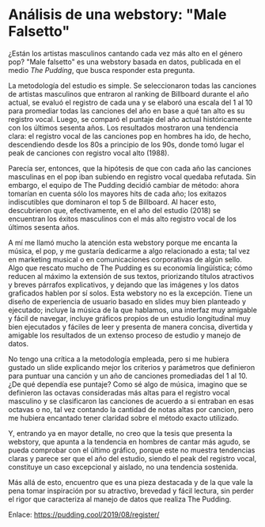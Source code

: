 # Análisis de una webstory: "Male Falsetto"

¿Están los artistas masculinos cantando cada vez más alto en el género pop? "Male falsetto" es una webstory basada en datos, publicada en el medio *The Pudding*, que busca responder esta pregunta.

La metodología del estudio es simple. Se seleccionaron todas las canciones de artistas masculinos que entraron al ranking de Billboard durante el año actual, se evaluó el registro de cada una y se elaboró una escala del 1 al 10 para promediar todas las canciones del año en base a qué tan alto es su registro vocal. Luego, se comparó el puntaje del año actual históricamente con los últimos sesenta años. 
Los resultados mostraron una tendencia clara: el registro vocal de las canciones pop en hombres ha ido, de hecho, descendiendo desde los 80s a principio de los 90s, donde tomó lugar el peak de canciones con registro vocal alto (1988). 

Parecía ser, entonces, que la hipótesis de que con cada año las canciones masculinas en el pop iban subiendo en registro vocal quedaba refutada. Sin embargo, el equipo de The Pudding decidió cambiar de método: ahora tomarían en cuenta sólo los mayores hits de cada año; los exitazos indiscutibles que dominaron el top 5 de Billboard. Al hacer esto, descubrieron que, efectivamente, en el año del estudio (2018) se encuentran los éxitos masculinos con el más alto registro vocal de los últimos sesenta años.

A mí me llamó mucho la atención esta webstory porque me encanta la música, el pop, y me gustaría dedicarme a algo relacionado a esta; tal vez en marketing musical o en comunicaciones corporativas de algún sello. Algo que rescato mucho de The Pudding es su economía lingüística; cómo reducen al máximo la extensión de sus textos, priorizando títulos atractivos y breves párrafos explicativos, y dejando que las imágenes y los datos graficados hablen por sí solos. Esta webstory no es la excepción. Tiene un diseño de experiencia de usuario basado en slides muy bien planteado y ejecutado; incluye la música de la que hablamos, una interfaz muy amigable y fácil de navegar, incluye gráficos propios de un estudio longitudinal muy bien ejecutados y fáciles de leer y presenta de manera concisa, divertida y amigable los resultados de un extenso proceso de estudio y manejo de datos. 

No tengo una crítica a la metodología empleada, pero si me hubiera gustado un slide explicando mejor los criterios y parámetros que definieron para puntuar una canción y un año de canciones promediadas del 1 al 10. ¿De qué dependía ese puntaje? Como sé algo de música, imagino que se definieron las octavas consideradas más altas para el registro vocal masculino y se clasificaron las canciones de acuerdo a si entraban en esas octavas o no, tal vez contando la cantidad de notas altas por cancion, pero me hubiera encantado tener claridad sobre el método exacto utilizado.

Y, entrando ya en mayor detalle, no creo que la tesis que presenta la webstory, que apunta a la tendencia en hombres de cantar más agudo, se pueda comprobar con el último gráfico, porque este no muestra tendencias claras y parece ser que el año del estudio, siendo el peak del registro vocal, constituye un caso excepcional y aislado, no una tendencia sostenida.

Más allá de esto, encuentro que es una pieza destacada y de la que vale la pena tomar inspiración por su atractivo, brevedad y fácil lectura, sin perder el rigor que caracteriza al manejo de datos que realiza The Pudding.

Enlace: https://pudding.cool/2019/08/register/